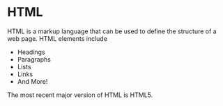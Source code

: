 # HTML

HTML is a markup language that can be used to define the structure of a web page. HTML elements include

- Headings
- Paragraphs
- Lists
- Links
- And More!

The most recent major version of HTML is HTML5.

